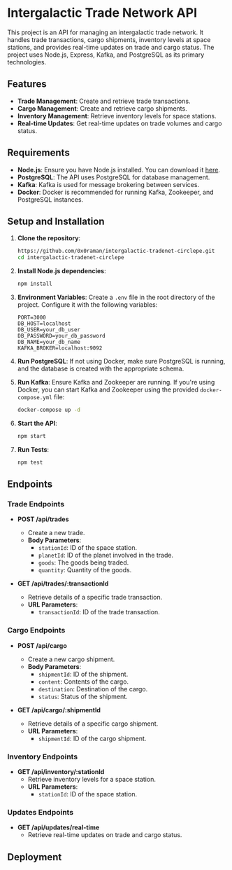 # Intergalactic Trade Network API

This project is an API for managing an intergalactic trade network. It handles trade transactions, cargo shipments, inventory levels at space stations, and provides real-time updates on trade and cargo status. The project uses Node.js, Express, Kafka, and PostgreSQL as its primary technologies.

## Features

- **Trade Management**: Create and retrieve trade transactions.
- **Cargo Management**: Create and retrieve cargo shipments.
- **Inventory Management**: Retrieve inventory levels for space stations.
- **Real-time Updates**: Get real-time updates on trade volumes and cargo status.

## Requirements

- **Node.js**: Ensure you have Node.js installed. You can download it [here](https://nodejs.org/).
- **PostgreSQL**: The API uses PostgreSQL for database management.
- **Kafka**: Kafka is used for message brokering between services.
- **Docker**: Docker is recommended for running Kafka, Zookeeper, and PostgreSQL instances.

## Setup and Installation

1. **Clone the repository**:
    ```bash
    https://github.com/0x0raman/intergalactic-tradenet-circlepe.git
    cd intergalactic-tradenet-circlepe
    ```

2. **Install Node.js dependencies**:
    ```bash
    npm install
    ```

3. **Environment Variables**: Create a `.env` file in the root directory of the project. Configure it with the following variables:
    ```plaintext
    PORT=3000
    DB_HOST=localhost
    DB_USER=your_db_user
    DB_PASSWORD=your_db_password
    DB_NAME=your_db_name
    KAFKA_BROKER=localhost:9092
    ```

4. **Run PostgreSQL**: If not using Docker, make sure PostgreSQL is running, and the database is created with the appropriate schema.

5. **Run Kafka**: Ensure Kafka and Zookeeper are running. If you're using Docker, you can start Kafka and Zookeeper using the provided `docker-compose.yml` file:
    ```bash
    docker-compose up -d
    ```

6. **Start the API**:
    ```bash
    npm start
    ```

7. **Run Tests**:
    ```bash
    npm test
    ```

## Endpoints

### Trade Endpoints

- **POST /api/trades**
    - Create a new trade.
    - **Body Parameters**: 
        - `stationId`: ID of the space station.
        - `planetId`: ID of the planet involved in the trade.
        - `goods`: The goods being traded.
        - `quantity`: Quantity of the goods.

- **GET /api/trades/:transactionId**
    - Retrieve details of a specific trade transaction.
    - **URL Parameters**:
        - `transactionId`: ID of the trade transaction.

### Cargo Endpoints

- **POST /api/cargo**
    - Create a new cargo shipment.
    - **Body Parameters**: 
        - `shipmentId`: ID of the shipment.
        - `content`: Contents of the cargo.
        - `destination`: Destination of the cargo.
        - `status`: Status of the shipment.

- **GET /api/cargo/:shipmentId**
    - Retrieve details of a specific cargo shipment.
    - **URL Parameters**:
        - `shipmentId`: ID of the cargo shipment.

### Inventory Endpoints

- **GET /api/inventory/:stationId**
    - Retrieve inventory levels for a space station.
    - **URL Parameters**:
        - `stationId`: ID of the space station.

### Updates Endpoints

- **GET /api/updates/real-time**
    - Retrieve real-time updates on trade and cargo status.

## Deployment

